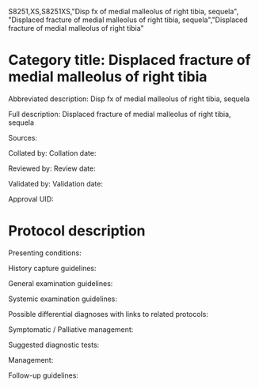 S8251,XS,S8251XS,"Disp fx of medial malleolus of right tibia, sequela", "Displaced fracture of medial malleolus of right tibia, sequela","Displaced fracture of medial malleolus of right tibia"
# Category title: Displaced fracture of medial malleolus of right tibia

Abbreviated description: Disp fx of medial malleolus of right tibia, sequela

Full description: Displaced fracture of medial malleolus of right tibia, sequela

Sources:

Collated by:
Collation date:

Reviewed by:
Review date:

Validated by:
Validation date:

Approval UID:

# Protocol description

Presenting conditions:

History capture guidelines:

General examination guidelines:

Systemic examination guidelines:

Possible differential diagnoses with links to related protocols:

Symptomatic / Palliative management:

Suggested diagnostic tests:

Management:

Follow-up guidelines:
